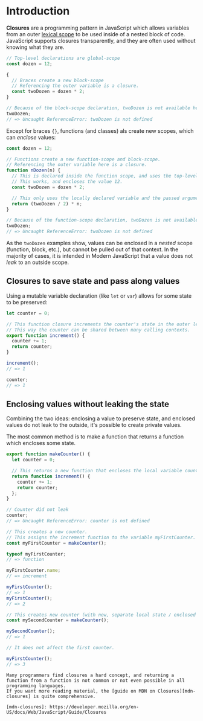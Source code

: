 # Introduction

**Closures** are a programming pattern in JavaScript which allows variables from an outer [lexical scope][wiki-lexical-scope] to be used inside of a nested block of code.
JavaScript supports closures transparently, and they are often used without knowing what they are.

```javascript
// Top-level declarations are global-scope
const dozen = 12;

{
  // Braces create a new block-scope
  // Referencing the outer variable is a closure.
  const twoDozen = dozen * 2;
}

// Because of the block-scope declaration, twoDozen is not available here.
twoDozen;
// => Uncaught ReferenceError: twoDozen is not defined
```

Except for braces `{}`, functions (and classes) als create new scopes, which can _enclose_ values:

```javascript
const dozen = 12;

// Functions create a new function-scope and block-scope.
// Referencing the outer variable here is a closure.
function nDozen(n) {
  // This is declared inside the function scope, and uses the top-level scope.
  // This works, and encloses the value 12.
  const twoDozen = dozen * 2;

  // This only uses the locally declared variable and the passed argument to the parameter `n`
  return (twoDozen / 2) * n;
}

// Because of the function-scope declaration, twoDozen is not available here.
twoDozen;
// => Uncaught ReferenceError: twoDozen is not defined
```

As the `twoDozen` examples show, values can be enclosed in a _nested_ scope (function, block, etc.), but cannot be pulled out of that context.
In the majority of cases, it is intended in Modern JavaScript that a value does not _leak_ to an outside scope.

## Closures to save state and pass along values

Using a mutable variable declaration (like `let` or `var`) allows for some state to be preserved:

```javascript
let counter = 0;

// This function closure increments the counter's state in the outer lexical context.
// This way the counter can be shared between many calling contexts.
export function increment() {
  counter += 1;
  return counter;
}

increment();
// => 1

counter;
// => 1
```

## Enclosing values without leaking the state

Combining the two ideas: enclosing a value to preserve state, and enclosed values do not leak to the outside, it's possible to create private values.

The most common method is to make a function that returns a function which encloses some state.

```javascript
export function makeCounter() {
  let counter = 0;

  // This returns a new function that encloses the local variable counter
  return function increment() {
    counter += 1;
    return counter;
  };
}

// Counter did not leak
counter;
// => Uncaught ReferenceError: counter is not defined

// This creates a new counter.
// This assigns the increment function to the variable myFirstCounter.
const myFirstCounter = makeCounter();

typeof myFirstCounter;
// => function

myFirstCounter.name;
// => increment

myFirstCounter();
// => 1
myFirstCounter();
// => 2

// This creates new counter (with new, separate local state / enclosed counter variable)
const mySecondCounter = makeCounter();

mySecondCounter();
// => 1

// It does not affect the first counter.

myFirstCounter();
// => 3
```

```exercism/note
Many programmers find closures a hard concept, and returning a function from a function is not common or not even possible in all programming languages.
If you want more reading material, the [guide on MDN on Closures][mdn-closures] is quite comprehensive.

[mdn-closures]: https://developer.mozilla.org/en-US/docs/Web/JavaScript/Guide/Closures
```

[wiki-lexical-scope]: https://en.wikipedia.org/wiki/Scope_(computer_science)#Lexical_scoping
